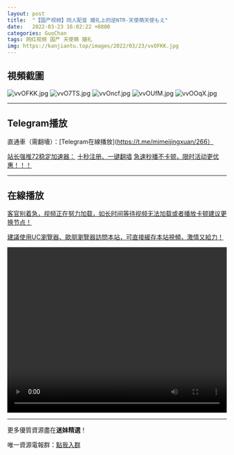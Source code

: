 ```yaml
---
layout: post
title:  "【国产视频】同人配音 婚礼上的逆NTR-天使萌天使もえ"
date:   2022-03-23 16:02:22 +0800
categories: GuoChan
tags: 网红视频 国产 天使萌 婚礼
img: https://kanjiantu.top/images/2022/03/23/vvOFKK.jpg
---
```



## 視頻截圖

![vvOFKK.jpg](https://kanjiantu.top/images/2022/03/23/vvOFKK.jpg)
![vvO7TS.jpg](https://kanjiantu.top/images/2022/03/23/vvO7TS.jpg)
![vvOncf.jpg](https://kanjiantu.top/images/2022/03/23/vvOncf.jpg)
![vvOUfM.jpg](https://kanjiantu.top/images/2022/03/23/vvOUfM.jpg)
![vvOOqX.jpg](https://kanjiantu.top/images/2022/03/23/vvOOqX.jpg)

* * *
## Telegram播放

直通車（需翻墻）：[Telegram在線播放](https://t.me/mimeijingxuan/266）

<u>站长强推72稳定加速器：</u> [十秒注册、一键翻墙](https://www.mimei.blog/skip/vpn.html)
<u>急速秒播不卡顿，限时活动更优惠！！！</u>
* * *
## 在線播放
<u>客官别着急，视频正在努力加载，如长时间等待视频无法加载或者播放卡顿建议更换节点！</u>

<u>建議使用UC瀏覽器、歐朋瀏覽器訪問本站，可直接緩存本站視頻，激情又給力！</u>
<center><video src="https://cdn.publer.io/uploads/videos/6247f8c7db2797343b249e9d/d3eeb01f05a6b48bf4855ed622731e0b.mp4" width="100%" height="380px" controls="controls"></video></center>



* * *
更多優質資源盡在**迷妹精選**！

唯一資源電報群：[點我入群](https://t.me/mimeijingxuan)


